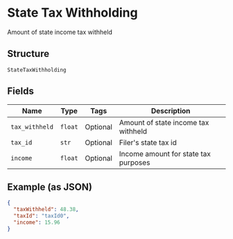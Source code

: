 
# State Tax Withholding

Amount of state income tax withheld

## Structure

`StateTaxWithholding`

## Fields

| Name | Type | Tags | Description |
|  --- | --- | --- | --- |
| `tax_withheld` | `float` | Optional | Amount of state income tax withheld |
| `tax_id` | `str` | Optional | Filer's state tax id |
| `income` | `float` | Optional | Income amount for state tax purposes |

## Example (as JSON)

```json
{
  "taxWithheld": 48.38,
  "taxId": "taxId0",
  "income": 15.96
}
```

